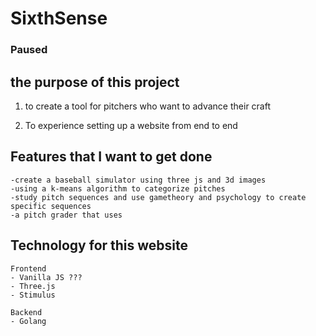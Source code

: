 # SixthSense

### Paused

## the purpose of this project

1) to create a tool for pitchers who want to advance their craft 

2) To experience setting up a website from end to end


## Features that I want to get done
    -create a baseball simulator using three js and 3d images 
    -using a k-means algorithm to categorize pitches
    -study pitch sequences and use gametheory and psychology to create specific sequences
    -a pitch grader that uses 



## Technology for this website
    Frontend 
    - Vanilla JS ???
    - Three.js
    - Stimulus

    Backend
    - Golang
